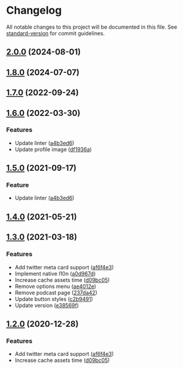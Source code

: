 # Changelog

All notable changes to this project will be documented in this file. See [standard-version](https://github.com/conventional-changelog/standard-version) for commit guidelines.

## [2.0.0](https://github.com/deandreamatias/portfolio/compare/v1.8.0...v2.0.0) (2024-08-01)

## [1.8.0](https://github.com/deandreamatias/portfolio/compare/v1.7.0...v1.8.0) (2024-07-07)

## [1.7.0](https://github.com/deandreamatias/portfolio/compare/v1.6.0...v1.7.0) (2022-09-24)

## [1.6.0](https://github.com/deandreamatias/portfolio/compare/v1.5.0...v1.6.0) (2022-03-30)

### Features

* Update linter ([a4b3ed6](https://github.com/deandreamatias/portfolio/commit/a4b3ed63bbb4973eddd2e5a9964604c6b8741193))
* Update profile image ([df1936a](https://github.com/deandreamatias/portfolio/commit/df1936aeb97806797ca3fa805cbbc2bb2d873bf3))

## [1.5.0](https://github.com/deandreamatias/portfolio/compare/v1.4.0...v1.5.0) (2021-09-17)

### Feature

* Update linter ([a4b3ed6](https://github.com/deandreamatias/portfolio/commit/a4b3ed63bbb4973eddd2e5a9964604c6b8741193))

## [1.4.0](https://github.com/deandreamatias/portfolio/compare/v1.3.0...v1.4.0) (2021-05-21)

## [1.3.0](https://github.com/deandreamatias/portfolio/compare/v1.1.0...v1.3.0) (2021-03-18)

### Features

* Add twitter meta card support ([af6f4e3](https://github.com/deandreamatias/portfolio/commit/af6f4e357aa515c51eb5173057111d45773aeed7))
* Implement native l10n ([a0d967d](https://github.com/deandreamatias/portfolio/commit/a0d967d60f23fe33a459fb5139d040e82bde72be))
* Increase cache assets time ([d09bc05](https://github.com/deandreamatias/portfolio/commit/d09bc0546067b20ac30bb318fe24f79480ed3932))
* Remove options menu ([ae4012e](https://github.com/deandreamatias/portfolio/commit/ae4012e37c82e314c0ffae422cb6908b7a67462f))
* Remove podcast page ([237da42](https://github.com/deandreamatias/portfolio/commit/237da4207b4cd0dfcc7c33686e50b533e61546ea))
* Update button styles ([c2b9491](https://github.com/deandreamatias/portfolio/commit/c2b9491d911d2d7ca8fc43cedfaae58569633d0d))
* Update version ([e38569f](https://github.com/deandreamatias/portfolio/commit/e38569f8fca58d0eec0ab4d91bea0b546d7efa43))

## [1.2.0](https://github.com/deandreamatias/portfolio/compare/v1.1.0...v1.2.0) (2020-12-28)

### Features

* Add twitter meta card support ([af6f4e3](https://github.com/deandreamatias/portfolio/commit/af6f4e357aa515c51eb5173057111d45773aeed7))
* Increase cache assets time ([d09bc05](https://github.com/deandreamatias/portfolio/commit/d09bc0546067b20ac30bb318fe24f79480ed3932))

